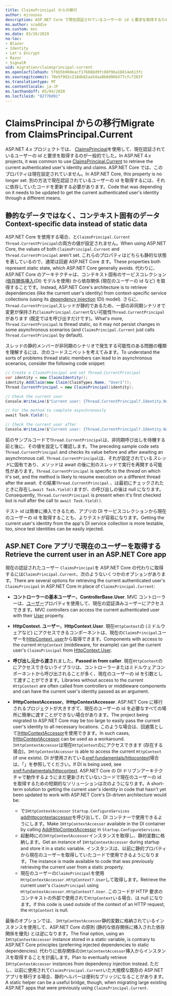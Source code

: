 ```yaml
---
title: ClaimsPrincipal からの移行
author: mjrousos
description: ASP.NET Core で現在認証されているユーザーの id と要求を取得するために、ClaimsPrincipal から移行する方法について説明します。
ms.author: scaddie
ms.custom: mvc
ms.date: 03/26/2019
no-loc:
- Blazor
- Identity
- Let's Encrypt
- Razor
- SignalR
uid: migration/claimsprincipal-current
ms.openlocfilehash: 5f6b5b960eacf176088d9fc60f9ba16014e613fc
ms.sourcegitcommit: 70e5f982c218db82aa54aa8b8d96b377cfc7283f
ms.translationtype: MT
ms.contentlocale: ja-JP
ms.lasthandoff: 05/04/2020
ms.locfileid: "82776091"
---
```

# <a name="migrate-from-claimsprincipalcurrent"></a><span data-ttu-id="da8b7-103">ClaimsPrincipal からの移行</span><span class="sxs-lookup"><span data-stu-id="da8b7-103">Migrate from ClaimsPrincipal.Current</span></span>

<span data-ttu-id="da8b7-104">ASP.NET 4.x プロジェクトでは、 [ClaimsPrincipal](/dotnet/api/system.security.claims.claimsprincipal.current)を使用して、現在認証されているユーザーの id と要求を取得するのが一般的でした。</span><span class="sxs-lookup"><span data-stu-id="da8b7-104">In ASP.NET 4.x projects, it was common to use [ClaimsPrincipal.Current](/dotnet/api/system.security.claims.claimsprincipal.current) to retrieve the current authenticated user's identity and claims.</span></span> <span data-ttu-id="da8b7-105">ASP.NET Core では、このプロパティは現在設定されていません。</span><span class="sxs-lookup"><span data-stu-id="da8b7-105">In ASP.NET Core, this property is no longer set.</span></span> <span data-ttu-id="da8b7-106">別の方法で現在認証されているユーザーの id を取得するには、それに依存していたコードを更新する必要があります。</span><span class="sxs-lookup"><span data-stu-id="da8b7-106">Code that was depending on it needs to be updated to get the current authenticated user's identity through a different means.</span></span>

## <a name="context-specific-data-instead-of-static-data"></a><span data-ttu-id="da8b7-107">静的なデータではなく、コンテキスト固有のデータ</span><span class="sxs-lookup"><span data-stu-id="da8b7-107">Context-specific data instead of static data</span></span>

<span data-ttu-id="da8b7-108">ASP.NET Core を使用する場合、と`ClaimsPrincipal.Current` `Thread.CurrentPrincipal`の両方の値が設定されません。</span><span class="sxs-lookup"><span data-stu-id="da8b7-108">When using ASP.NET Core, the values of both `ClaimsPrincipal.Current` and `Thread.CurrentPrincipal` aren't set.</span></span> <span data-ttu-id="da8b7-109">これらのプロパティはどちらも静的な状態を表しているので、通常は回避 ASP.NET Core ます。</span><span class="sxs-lookup"><span data-stu-id="da8b7-109">These properties both represent static state, which ASP.NET Core generally avoids.</span></span> <span data-ttu-id="da8b7-110">代わりに、ASP.NET Core のアーキテクチャは、コンテキスト固有のサービスコレクション ([依存関係挿入](xref:fundamentals/dependency-injection)(DI) モデルを使用) から依存関係 (現在のユーザーの id など) を取得することです。</span><span class="sxs-lookup"><span data-stu-id="da8b7-110">Instead, ASP.NET Core's architecture is to retrieve dependencies (like the current user's identity) from context-specific service collections (using its [dependency injection](xref:fundamentals/dependency-injection) (DI) model).</span></span> <span data-ttu-id="da8b7-111">さらに、 `Thread.CurrentPrincipal`スレッドが静的であるため、一部の非同期シナリオで変更が保持され`ClaimsPrincipal.Current`ない可能性`Thread.CurrentPrincipal`があります (既定ではを呼び出すだけです)。</span><span class="sxs-lookup"><span data-stu-id="da8b7-111">What's more, `Thread.CurrentPrincipal` is thread static, so it may not persist changes in some asynchronous scenarios (and `ClaimsPrincipal.Current` just calls `Thread.CurrentPrincipal` by default).</span></span>

<span data-ttu-id="da8b7-112">スレッドの静的メンバーが非同期のシナリオで発生する可能性のある問題の種類を理解するには、次のコードスニペットを考えてみます。</span><span class="sxs-lookup"><span data-stu-id="da8b7-112">To understand the sorts of problems thread static members can lead to in asynchronous scenarios, consider the following code snippet:</span></span>

```csharp
// Create a ClaimsPrincipal and set Thread.CurrentPrincipal
var identity = new ClaimsIdentity();
identity.AddClaim(new Claim(ClaimTypes.Name, "User1"));
Thread.CurrentPrincipal = new ClaimsPrincipal(identity);

// Check the current user
Console.WriteLine($"Current user: {Thread.CurrentPrincipal?.Identity.Name}");

// For the method to complete asynchronously
await Task.Yield();

// Check the current user after
Console.WriteLine($"Current user: {Thread.CurrentPrincipal?.Identity.Name}");
```

<span data-ttu-id="da8b7-113">前のサンプルコードで`Thread.CurrentPrincipal`は、非同期呼び出しを待機する前と後に、その値を設定して確認します。</span><span class="sxs-lookup"><span data-stu-id="da8b7-113">The preceding sample code sets `Thread.CurrentPrincipal` and checks its value before and after awaiting an asynchronous call.</span></span> <span data-ttu-id="da8b7-114">`Thread.CurrentPrincipal`は、それが設定されている*スレッド*に固有であり、メソッドは await の後に別のスレッドで実行を再開する可能性があります。</span><span class="sxs-lookup"><span data-stu-id="da8b7-114">`Thread.CurrentPrincipal` is specific to the *thread* on which it's set, and the method is likely to resume execution on a different thread after the await.</span></span> <span data-ttu-id="da8b7-115">その結果`Thread.CurrentPrincipal` 、は最初にチェックされたときに存在し`await Task.Yield()`ますが、の呼び出しの後は null になります。</span><span class="sxs-lookup"><span data-stu-id="da8b7-115">Consequently, `Thread.CurrentPrincipal` is present when it's first checked but is null after the call to `await Task.Yield()`.</span></span>

<span data-ttu-id="da8b7-116">テスト id は簡単に挿入できるため、アプリの DI サービスコレクションから現在のユーザーの id を取得することも、よりテストが容易になります。</span><span class="sxs-lookup"><span data-stu-id="da8b7-116">Getting the current user's identity from the app's DI service collection is more testable, too, since test identities can be easily injected.</span></span>

## <a name="retrieve-the-current-user-in-an-aspnet-core-app"></a><span data-ttu-id="da8b7-117">ASP.NET Core アプリで現在のユーザーを取得する</span><span class="sxs-lookup"><span data-stu-id="da8b7-117">Retrieve the current user in an ASP.NET Core app</span></span>

<span data-ttu-id="da8b7-118">現在の認証されたユーザー `ClaimsPrincipal`を ASP.NET Core の代わりに取得するには`ClaimsPrincipal.Current`、次のようないくつかのオプションがあります。</span><span class="sxs-lookup"><span data-stu-id="da8b7-118">There are several options for retrieving the current authenticated user's `ClaimsPrincipal` in ASP.NET Core in place of `ClaimsPrincipal.Current`:</span></span>

* <span data-ttu-id="da8b7-119">**コントローラーの基本ユーザー**。</span><span class="sxs-lookup"><span data-stu-id="da8b7-119">**ControllerBase.User**.</span></span> <span data-ttu-id="da8b7-120">MVC コントローラーは、[ユーザー](/dotnet/api/microsoft.aspnetcore.mvc.controllerbase.user)プロパティを使用して、現在の認証済みユーザーにアクセスできます。</span><span class="sxs-lookup"><span data-stu-id="da8b7-120">MVC controllers can access the current authenticated user with their [User](/dotnet/api/microsoft.aspnetcore.mvc.controllerbase.user) property.</span></span>
* <span data-ttu-id="da8b7-121">**HttpContext. ユーザー**。</span><span class="sxs-lookup"><span data-stu-id="da8b7-121">**HttpContext.User**.</span></span> <span data-ttu-id="da8b7-122">現在`HttpContext`の (ミドルウェアなど) にアクセスできるコンポーネントは、現在の`ClaimsPrincipal`ユーザーを[HttpContext. user](/dotnet/api/microsoft.aspnetcore.http.httpcontext.user)から取得できます。</span><span class="sxs-lookup"><span data-stu-id="da8b7-122">Components with access to the current `HttpContext` (middleware, for example) can get the current user's `ClaimsPrincipal` from [HttpContext.User](/dotnet/api/microsoft.aspnetcore.http.httpcontext.user).</span></span>
* <span data-ttu-id="da8b7-123">**呼び出し元から渡さ**れました。</span><span class="sxs-lookup"><span data-stu-id="da8b7-123">**Passed in from caller**.</span></span> <span data-ttu-id="da8b7-124">現在`HttpContext`のにアクセスできないライブラリは、コントローラーまたはミドルウェアコンポーネントから呼び出されることが多く、現在のユーザーの id を引数として渡すことができます。</span><span class="sxs-lookup"><span data-stu-id="da8b7-124">Libraries without access to the current `HttpContext` are often called from controllers or middleware components and can have the current user's identity passed as an argument.</span></span>
* <span data-ttu-id="da8b7-125">**IHttpContextAccessor**。</span><span class="sxs-lookup"><span data-stu-id="da8b7-125">**IHttpContextAccessor**.</span></span> <span data-ttu-id="da8b7-126">ASP.NET Core に移行されるプロジェクトが大きすぎて、現在のユーザーの id を必要なすべての場所に簡単に渡すことができない場合があります。</span><span class="sxs-lookup"><span data-stu-id="da8b7-126">The project being migrated to ASP.NET Core may be too large to easily pass the current user's identity to all necessary locations.</span></span> <span data-ttu-id="da8b7-127">このような場合は、回避策として[IHttpContextAccessor](/dotnet/api/microsoft.aspnetcore.http.ihttpcontextaccessor)を使用できます。</span><span class="sxs-lookup"><span data-stu-id="da8b7-127">In such cases, [IHttpContextAccessor](/dotnet/api/microsoft.aspnetcore.http.ihttpcontextaccessor) can be used as a workaround.</span></span> <span data-ttu-id="da8b7-128">`IHttpContextAccessor`は現在`HttpContext`のにアクセスできます (存在する場合)。</span><span class="sxs-lookup"><span data-stu-id="da8b7-128">`IHttpContextAccessor` is able to access the current `HttpContext` (if one exists).</span></span> <span data-ttu-id="da8b7-129">DI が使用されている<xref:fundamentals/httpcontext>場合は、「」を参照してください。</span><span class="sxs-lookup"><span data-stu-id="da8b7-129">If DI is being used, see <xref:fundamentals/httpcontext>.</span></span> <span data-ttu-id="da8b7-130">ASP.NET Core の DI ドリブンアーキテクチャで動作するようにまだ更新されていないコードで現在のユーザーの id を取得するための短期的なソリューションは次のようになります。</span><span class="sxs-lookup"><span data-stu-id="da8b7-130">A short-term solution to getting the current user's identity in code that hasn't yet been updated to work with ASP.NET Core's DI-driven architecture would be:</span></span>

  * <span data-ttu-id="da8b7-131">で`IHttpContextAccessor` `Startup.ConfigureServices` [addhttpcontextaccessor](https://github.com/aspnet/Hosting/issues/793)を呼び出して、DI コンテナーで使用できるようにします。</span><span class="sxs-lookup"><span data-stu-id="da8b7-131">Make `IHttpContextAccessor` available in the DI container by calling [AddHttpContextAccessor](https://github.com/aspnet/Hosting/issues/793) in `Startup.ConfigureServices`.</span></span>
  * <span data-ttu-id="da8b7-132">起動時にの`IHttpContextAccessor`インスタンスを取得し、静的変数に格納します。</span><span class="sxs-lookup"><span data-stu-id="da8b7-132">Get an instance of `IHttpContextAccessor` during startup and store it in a static variable.</span></span> <span data-ttu-id="da8b7-133">インスタンスは、以前に静的プロパティから現在のユーザーを取得していたコードで使用できるようになります。</span><span class="sxs-lookup"><span data-stu-id="da8b7-133">The instance is made available to code that was previously retrieving the current user from a static property.</span></span>
  * <span data-ttu-id="da8b7-134">現在のユーザーの`ClaimsPrincipal`を使用`HttpContextAccessor.HttpContext?.User`して取得します。</span><span class="sxs-lookup"><span data-stu-id="da8b7-134">Retrieve the current user's `ClaimsPrincipal` using `HttpContextAccessor.HttpContext?.User`.</span></span> <span data-ttu-id="da8b7-135">このコードが HTTP 要求のコンテキストの外部で使用されて`HttpContext`いる場合、は null になります。</span><span class="sxs-lookup"><span data-stu-id="da8b7-135">If this code is used outside of the context of an HTTP request, the `HttpContext` is null.</span></span>

<span data-ttu-id="da8b7-136">最後のオプションでは、 `IHttpContextAccessor`静的変数に格納されているインスタンスを使用して、ASP.NET Core の原則 (静的な依存関係に挿入された依存関係を優先) とは逆になります。</span><span class="sxs-lookup"><span data-stu-id="da8b7-136">The final option, using an `IHttpContextAccessor` instance stored in a static variable, is contrary to ASP.NET Core principles (preferring injected dependencies to static dependencies).</span></span> <span data-ttu-id="da8b7-137">代わりに依存関係の`IHttpContextAccessor`挿入からインスタンスを取得することを計画します。</span><span class="sxs-lookup"><span data-stu-id="da8b7-137">Plan to eventually retrieve `IHttpContextAccessor` instances from dependency injection instead.</span></span> <span data-ttu-id="da8b7-138">ただし、以前に使用されて`ClaimsPrincipal.Current`いた大規模な既存の ASP.NET アプリを移行する場合、静的ヘルパーは便利なブリッジになることがあります。</span><span class="sxs-lookup"><span data-stu-id="da8b7-138">A static helper can be a useful bridge, though, when migrating large existing ASP.NET apps that were previously using `ClaimsPrincipal.Current`.</span></span>
